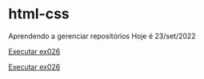 # html-css
 Aprendendo a gerenciar repositórios
 Hoje é 23/set/2022 

 <a href="https://paparello.github.io/html-css/exercicios/modulo-04/ex026/mq002">Executar ex026</a>

 <a href="https://paparello.github.io/html-css/exercicios/modulo-04/ex025/mq001">Executar ex026</a>
